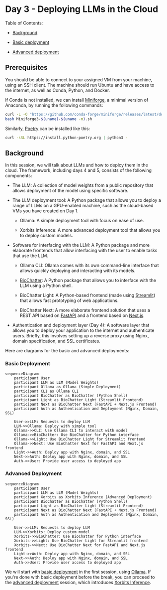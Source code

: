 # Day 3 - Deploying LLMs in the Cloud

Table of Contents:

- [Background](#background)

- [Basic deployment](010-basic.md)

- [Advanced deployment](020-advanced.md)

## Prerequisites

You should be able to connect to your assigned VM from your machine, using an
SSH client. The machine should run Ubuntu and have access to the internet, as
well as Conda, Python, and Docker.

If Conda is not installed, we can install
[Miniforge](https://github.com/conda-forge/miniforge), a minimal version of
Anaconda, by running the following commands:

```bash
curl -L -O "https://github.com/conda-forge/miniforge/releases/latest/download/Miniforge3-$(uname)-$(uname -m).sh"
bash Miniforge3-$(uname)-$(uname -m).sh
```

Similarly, [Poetry](https://python-poetry.org) can be installed like this:

```bash
curl -sSL https://install.python-poetry.org | python3 -
```

## Background

In this session, we will talk about LLMs and how to deploy them in the cloud.
The framework, including days 4 and 5, consists of the following components:

- The LLM: A collection of model weights from a public repository that allows
deployment of the model using specific software.

- The LLM deployment tool: A Python package that allows you to deploy a range of
LLMs on a GPU-enabled machine, such as the cloud-based VMs you have created on
Day 1.

    - Ollama: A simple deployment tool with focus on ease of use.

    - Xorbits Inference: A more advanced deployment tool that allows you to
    deploy custom models.

- Software for interfacing with the LLM: A Python package and more elaborate
frontends that allow interfacing with the user to enable tasks that use the LLM.

    - Ollama CLI: Ollama comes with its own command-line interface that allows
    quickly deploying and interacting with its models.

    - [BioChatter](https://biochatter.org): A Python package that allows you to
    interface with the LLM using a Python shell.

    - BioChatter Light: A Python-based frontend (made using
    [Streamlit](https://streamlit.io/)) that allows fast prototyping of web
    applications.

    - BioChatter Next: A more elaborate frontend solution that uses a REST API
    based on [FastAPI](https://fastapi.tiangolo.com/) and a frontend based on
    [Next.js](https://nextjs.org/).

- Authentication and deployment layer (Day 4): A software layer that allows you
to deploy your application to the internet and authenticate users. Briefly, this
involves setting up a reverse proxy using Nginx, domain specification, and
SSL certificates.

Here are diagrams for the basic and advanced deployments:

### Basic Deployment

```mermaid
sequenceDiagram
    participant User
    participant LLM as LLM (Model Weights)
    participant Ollama as Ollama (Simple Deployment)
    participant CLI as Ollama CLI
    participant BioChatter as BioChatter (Python Shell)
    participant Light as BioChatter Light (Streamlit Frontend)
    participant Next as BioChatter Next (FastAPI + Next.js Frontend)
    participant Auth as Authentication and Deployment (Nginx, Domain, SSL)

    User->>LLM: Requests to deploy LLM
    LLM->>Ollama: Deploy with simple tool
    Ollama->>CLI: Use Ollama CLI to interact with model
    Ollama->>BioChatter: Use BioChatter for Python interface
    Ollama->>Light: Use BioChatter Light for Streamlit frontend
    Ollama->>Next: Use BioChatter Next for FastAPI and Next.js frontend
    Light->>Auth: Deploy app with Nginx, domain, and SSL
    Next->>Auth: Deploy app with Nginx, domain, and SSL
    Auth->>User: Provide user access to deployed app
```

### Advanced Deployment

```mermaid
sequenceDiagram
    participant User
    participant LLM as LLM (Model Weights)
    participant Xorbits as Xorbits Inference (Advanced Deployment)
    participant BioChatter as BioChatter (Python Shell)
    participant Light as BioChatter Light (Streamlit Frontend)
    participant Next as BioChatter Next (FastAPI + Next.js Frontend)
    participant Auth as Authentication and Deployment (Nginx, Domain, SSL)

    User->>LLM: Requests to deploy LLM
    LLM->>Xorbits: Deploy custom model
    Xorbits->>BioChatter: Use BioChatter for Python interface
    Xorbits->>Light: Use BioChatter Light for Streamlit frontend
    Xorbits->>Next: Use BioChatter Next for FastAPI and Next.js frontend
    Light->>Auth: Deploy app with Nginx, domain, and SSL
    Next->>Auth: Deploy app with Nginx, domain, and SSL
    Auth->>User: Provide user access to deployed app
```

We will start with [basic deployment](010-basic.md) in the first session, using
[Ollama](https://ollama.com). If you're done with basic deployment before the break, you can proceed
to the [advanced deployment](020-advanced.md) session, which introduces [Xorbits
Inference](https://inference.readthedocs.io/en/latest/index.html).
